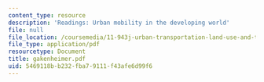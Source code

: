 ```yaml
---
content_type: resource
description: 'Readings: Urban mobility in the developing world'
file: null
file_location: /coursemedia/11-943j-urban-transportation-land-use-and-the-environment-spring-2002/5469118bb232fba79111f43afe6d99f6_gakenheimer.pdf
file_type: application/pdf
resourcetype: Document
title: gakenheimer.pdf
uid: 5469118b-b232-fba7-9111-f43afe6d99f6
---
```

